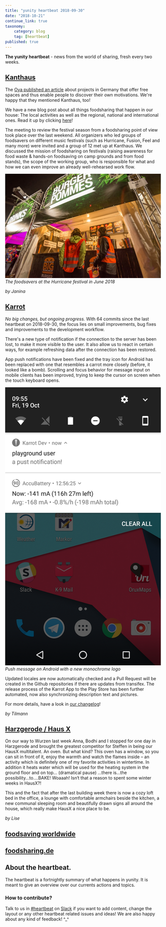 ```yaml
---
title: "yunity heartbeat 2018-09-30"
date: "2018-10-21"
continue_link: true
taxonomy:
    category: blog
    tag: [heartbeat]
published: true
---
```


**The yunity heartbeat** - news from the world of sharing, fresh every two weeks.

## [Kanthaus](https://kanthaus.online)
The [Oya published an article](https://oya-online.de/article/read/3039-.html) about projects in Germany that offer free spaces and thus enable people to discover their own motivations. We're happy that they mentioned Kanthaus, too!

We have a new blog post about all things foodsharing that happen in our house: The local activities as well as the regional, national and international ones. Read it up by clicking [here](https://kanthaus.online/blog/2018-09-26_foodsharing)!

The meeting to review the festival season from a foodsharing point of view took place over the last weekend. All organizers who led groups of foodsavers on different music festivals (such as Hurricane, Fusion, Feel and many more) were invited and a group of 12 met up at Kanthaus. We discussed the mission of foodsharing on festivals (raising awareness for food waste & hands-on foodsaving on camp grounds and from food stands), the scope of the working group, who is responsible for what and how we can even improve an already well-rehearsed work flow.

![](festivalSaving.jpg)
_The foodsavers at the Hurricane festival in June 2018_

_by Janina_

## [Karrot](https://karrot.world)

*No big changes, but ongoing progress.* With 64 commits since the last heartbeat on 2018-09-30, the focus lies on small improvements, bug fixes and improvements to the development workflow.

There's a new type of notification if the connection to the server has been lost, to make it more visible to the user. It also allow us to react in certain ways, for example refreshing data after the connection has been restored.

App push notifications have been fixed and the tray icon for Android has been replaced with one that resembles a carrot more closely (before, it looked like a bomb). Scrolling and focus behavior for message input on mobile clients has been improved, trying to keep the cursor on screen when the touch keyboard opens.

![](karrot-push.png)
_Push message on Android with a new monochrome logo_

Updated locales are now automatically checked and a Pull Request will be created in the Github repositories if there are updates from transifex. The release process of the Karrot App to the Play Store has been further automated, now also synchronizing description text and pictures.

For more details, have a look in [our changelog](https://github.com/yunity/karrot-frontend/blob/master/CHANGELOG.md)!

_by Tilmann_

## [Harzgerode / Haus X](http://freiefeldlage.de/)
On our way to Wurzen last week Anna, Bodhi and I stopped for one day in Harzgerode and brought the greatest competitor for Steffen in being our HausX multitalent. An oven. But what kind? This oven has a window, so you can sit in front of it, enjoy the warmth and watch the flames inside – an activity which is definitely one of my favorite activities in wintertime. In addition it heats water which will be used for the heating system in the ground floor and on top… (dramatical pause) …there is...the possibility...to….BAKE! Woaaah! Isn‘t that a reason to spent some winter weeks in HausX?!

This and the fact that after the last building week there is now a cozy loft bed in the office, a lounge with comfortable armchairs beside the kitchen, a new communal sleeping room and beautifully drawn signs all around the house, which really make HausX a nice place to be.

_by Lise_

## [foodsaving worldwide](https://foodsaving.world)

## [foodsharing.de](https://foodsharing.de)


## About the heartbeat.
The heartbeat is a fortnightly summary of what happens in yunity. It is meant to give an overview over our currents actions and topics.

### How to contribute?
Talk to us in [#heartbeat](https://yunity.slack.com/messages/heartbeat/) on [Slack](https://slackin.yunity.org) if you want to add content, change the layout or any other heartbeat related issues and ideas! We are also happy about any kind of feedback! ^\_^
